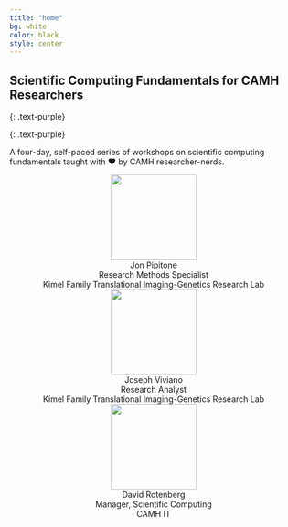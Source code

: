 ```yaml
---
title: "home"
bg: white
color: black
style: center
---
```


## Scientific Computing Fundamentals for CAMH Researchers
{: .text-purple}

<span class="fa-stack subtlecircle" style="font-size:100px; background:rgba(255,166,0,0.1)">
  <i class="fa fa-circle fa-stack-2x text-white"></i>
  <i class="fa fa-flask fa-stack-1x text-orange"></i>
</span>

{: .text-purple}

A four-day, self-paced series of workshops on scientific computing fundamentals
taught with ♥ by CAMH researcher-nerds. 


<div style="margin-left: auto; margin-right: auto; text-align: center;">
  <div class="headshot">
  <img class="img-circle" width="150px" src="http://jon.pipitone.ca/headshot_175px.png"/>
  <div class="headshot-name">Jon Pipitone</div>
  <div class="headshot-title">Research Methods Specialist<br/>
  Kimel Family Translational Imaging-Genetics Research Lab
  </div>
  </div >

  <div class="headshot">
  <img class="img-circle" width="150px" src="http://www.yorku.ca/grturner/images/joseph.jpg"/>
  <div class="headshot-name">Joseph Viviano</div>
  <div class="headshot-title">Research Analyst<br/>
  Kimel Family Translational Imaging-Genetics Research Lab
  </div>
  </div >

  <div class="headshot">
  <img class="img-circle" width="150px" src="https://media.licdn.com/mpr/mpr/shrinknp_400_400/AAEAAQAAAAAAAANKAAAAJGVlZjBlZjRhLTVjMTktNGJhNi1hZTM1LTFkODVkYWM3MDU5NQ.jpg"/>
  <div class="headshot-name">David Rotenberg</div>
  <div class="headshot-title">Manager, Scientific Computing<br/>
  CAMH IT</div>
  </div>
</div>

